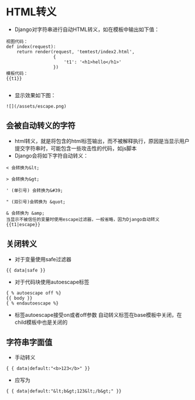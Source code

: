 # HTML转义

- Django对字符串进行自动HTML转义，如在模板中输出如下值：


```
视图代码：
def index(request):
    return render(request, 'temtest/index2.html',
                  {
                      't1': '<h1>hello</h1>'
                  })
模板代码：
{{t1}}


```

- 显示效果如下图：

`![](/assets/escape.png)`

## 会被自动转义的字符

- html转义，就是将包含的html标签输出，而不被解释执行，原因是当显示用户提交字符串时，可能包含一些攻击性的代码，如js脚本
- Django会将如下字符自动转义：


```
< 会转换为&lt;

> 会转换为&gt;

' (单引号) 会转换为&#39;

" (双引号)会转换为 &quot;

& 会转换为 &amp;
当显示不被信任的变量时使用escape过滤器，一般省略，因为Django自动转义
{{t1|escape}}

```

## 关闭转义

- 对于变量使用safe过滤器

`{{ data|safe }}`
- 对于代码块使用autoescape标签


```
{ % autoescape off %}
{{ body }}
{ % endautoescape %}

```

- 标签autoescape接受on或者off参数
自动转义标签在base模板中关闭，在child模板中也是关闭的

## 字符串字面值

- 手动转义

`{ { data|default:"<b>123</b>" }}`
- 应写为

`{ { data|default:"&lt;b&gt;123&lt;/b&gt;" }}`